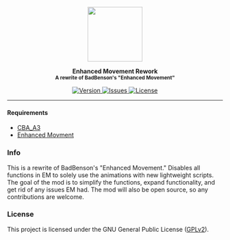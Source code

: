 <p align="center">
	<img src="https://github.com/SceptreOfficial/Enhanced-Movement-Rework/raw/master/assets/emr_black.png" width="128">
</p>

<p align="center">
	<strong>Enhanced Movement Rework</strong><br />
	<sup><strong>A rewrite of BadBenson's "Enhanced Movement"</strong></sup>
</p>

<p align="center">
	<a href="https://github.com/SceptreOfficial/Enhanced-Movement-Rework/releases/latest">
		<img src="https://img.shields.io/badge/Version-0.9.8-blue?style=flat-square" alt="Version">
	</a>
	<a href="https://github.com/SceptreOfficial/Enhanced-Movement-Rework/issues">
		<img src="https://img.shields.io/github/issues-raw/SceptreOfficial/Enhanced-Movement-Rework?style=flat-square&label=Issues" alt="Issues">
	</a>
	<a href="https://github.com/SceptreOfficial/Enhanced-Movement-Rework/blob/master/LICENSE">
		<img src="https://img.shields.io/badge/License-GPLv2-red?style=flat-square" alt="License">
	</a>
</p>

---

#### Requirements

- [CBA_A3](https://github.com/CBATeam/CBA_A3)
- [Enhanced Movment](https://steamcommunity.com/sharedfiles/filedetails/?id=333310405)

### Info

This is a rewrite of BadBenson's "Enhanced Movement."
Disables all functions in EM to solely use the animations with new lightweight scripts. The goal of the mod is to simplify the functions, expand functionality, and get rid of any issues EM had. The mod will also be open source, so any contributions are welcome.

### License

This project is licensed under the GNU General Public License ([GPLv2](../master/LICENSE)).
